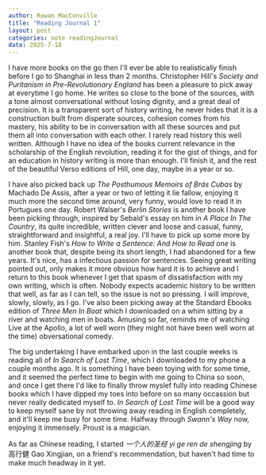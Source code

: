 ```yaml
---
author: Rowan MacConville
title: "Reading Journal 1"
layout: post
categories: note readingJournal
date: 2025-7-18
---
```


I have more books on the go then I'll ever be able to realistically finish before I go to Shanghai in less than 2 months. Christopher Hill's *Society and Puritanism in Pre-Revolutionary England* has been a pleasure to pick away at everytime I go home. He writes so close to the bone of the sources, with a tone almost conversational without losing dignity, and a great deal of precision. It is a transparent sort of history writing, he never hides that it is a construction built from disperate sources, cohesion comes from his mastery, his ability to be in conversation with all these sources and put them all into conversation with each other. I rarely read history this well written. Although I have no idea of the books current relevance in the scholarship of the English revolution, reading it for the gist of things, and for an education in history writing is more than enough. I'll finish it, and the rest of the beautiful Verso editions of Hill, one day, maybe in a year or so.

I have also picked back up *The Posthumous Memoirs of Brás Cubas* by Machado De Assis, after a year or two of letting it lie fallow, enjoying it much more the second time around, very funny, would love to read it in Portugues one day. Robert Walser's *Berlin Stories* is another book I have been picking through, inspired by Sebald's essay on him in *A Place In The Country*, its quite incredible, written clever and loose and casual, funny, straightforward and insightful, a real joy. I'll have to pick up some more by him. Stanley Fish's *How to Write a Sentence: And How to Read one* is another book that, despite being its short length, I had abandoned for a few years. It's nice, has a infectious passion for sentences. Seeing great writing pointed out, only makes it more obvious how hard it is to achieve and I return to this book whenever I get that spasm of dissatisfaction with my own writing, which is often. Nobody expects academic history to be written that well, as far as I can tell, so the issue is not so pressing. I will improve, slowly, slowly, as I go. I've also been picking away at the Standard Ebooks edition of *Three Men In Boat* which I downloaded on a whim sitting by a river and watching men in boats. Amusing so far, reminds me of watching Live at the Apollo, a lot of well worn (they might not have been well worn at the time) obversational comedy.

The big undertaking I have embarked upon in the last couple weeks is reading all of *In Search of Lost Time*, which I downloaded to my phone a couple months ago. It is something I have been toying with for some time, and it seemed the perfect time to begin with me going to China so soon, and once I get there I'd like to finally throw myslef fully into reading Chinese books which I have dipped my toes into before on so many occassion but never really dedicated myself to. *In Search of Lost Time* will be a good way to keep myself sane by not throwing away reading in English completely, and it'll keep me busy for some time. Halfway through *Swann's Way* now, enjoying it immensely. Proust is a magician.

As far as Chinese reading, I started *一个人的圣经 yi ge ren de shengjing* by 高行健 Gao Xingjian, on a friend's recommendation, but haven't had time to make much headway in it yet. 
